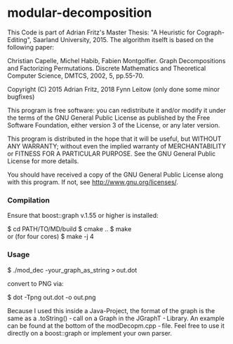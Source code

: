 # modular-decomposition

This Code is part of Adrian Fritz's Master Thesis: "A Heuristic for Cograph-Editing", Saarland University, 2015. The algorithm itselft is based on the following paper:

Christian Capelle, Michel Habib, Fabien Montgolfier. Graph Decompositions and Factorizing
Permutations. Discrete Mathematics and Theoretical Computer Science, DMTCS, 2002, 5,
pp.55-70.


Copyright (C) 2015 Adrian Fritz, 2018 Fynn Leitow (only done some minor bugfixes)

This program is free software: you can redistribute it and/or modify it under the terms of the GNU General Public License as published by the Free Software Foundation, either version 3 of the License, or any later version.

This program is distributed in the hope that it will be useful, but WITHOUT ANY WARRANTY; without even the implied warranty of MERCHANTABILITY or FITNESS FOR A PARTICULAR PURPOSE. See the GNU General Public License for more details.

You should have received a copy of the GNU General Public License along with this program. If not, see http://www.gnu.org/licenses/.


### Compilation

Ensure that boost::graph v.1.55 or higher is installed:

$ cd PATH/TO/MD/build
$ cmake ..
$ make  
or (for four cores) $ make -j 4  


### Usage

$ ./mod_dec -your_graph_as_string > out.dot

convert to PNG via:

$ dot -Tpng out.dot -o out.png

Because I used this inside a Java-Project, the format of the graph is the same as a .toString() - call on a Graph in the JGraphT - Library. An example can be found at the bottom of the modDecopm.cpp - file. Feel free to use it directly on a boost::graph or implement your own parser.
